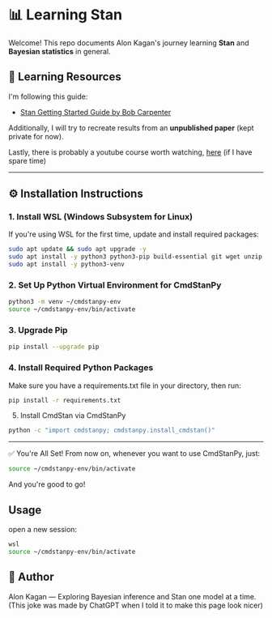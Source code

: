 # 📊 Learning Stan

Welcome! This repo documents Alon Kagan's journey learning **Stan** and **Bayesian statistics** in general.

## 📘 Learning Resources

I'm following this guide:

- [Stan Getting Started Guide by Bob Carpenter](https://bob-carpenter.github.io/stan-getting-started/stan-getting-started.html)

Additionally, I will try to recreate results from an **unpublished paper** (kept private for now).

Lastly, there is probably a youtube course worth watching, [here](https://www.youtube.com/playlist?list=PLCrWEzJgSUqwL85xIj1wubGdY15C5Gf7H) (if I have spare time)

---

## ⚙️ Installation Instructions

### 1. Install WSL (Windows Subsystem for Linux)

If you're using WSL for the first time, update and install required packages:

```bash
sudo apt update && sudo apt upgrade -y
sudo apt install -y python3 python3-pip build-essential git wget unzip
sudo apt install -y python3-venv
```

### 2. Set Up Python Virtual Environment for CmdStanPy

```bash
python3 -m venv ~/cmdstanpy-env
source ~/cmdstanpy-env/bin/activate
```
### 3. Upgrade Pip
```bash
pip install --upgrade pip
```
### 4. Install Required Python Packages
Make sure you have a requirements.txt file in your directory, then run:

```bash
pip install -r requirements.txt
```

5. Install CmdStan via CmdStanPy
```bash
python -c "import cmdstanpy; cmdstanpy.install_cmdstan()"
```

---

✅ You're All Set!
From now on, whenever you want to use CmdStanPy, just:

```bash
source ~/cmdstanpy-env/bin/activate
```

And you're good to go!

## Usage

open a new session:

```bash
wsl
source ~/cmdstanpy-env/bin/activate
```

## 🧠 Author
Alon Kagan — Exploring Bayesian inference and Stan one model at a time. (This joke was made by ChatGPT when I told it to make this page look nicer)
